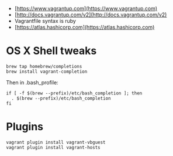 - [https://www.vagrantup.com](https://www.vagrantup.com)
- [http://docs.vagrantup.com/v2](http://docs.vagrantup.com/v2)
- Vagrantfile syntax is ruby
- [https://atlas.hashicorp.com](https://atlas.hashicorp.com)

# OS X Shell tweaks

```
brew tap homebrew/completions
brew install vagrant-completion
```

Then in .bash_profile:

```
if [ -f $(brew --prefix)/etc/bash_completion ]; then
  . $(brew --prefix)/etc/bash_completion
fi
```

# Plugins

```
vagrant plugin install vagrant-vbguest
vagrant plugin install vagrant-hosts
```
